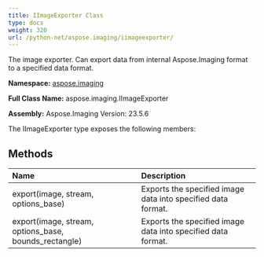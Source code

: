 ```yaml
---
title: IImageExporter Class
type: docs
weight: 320
url: /python-net/aspose.imaging/iimageexporter/
---
```


The image exporter. Can export data from internal Aspose.Imaging format to a specified data format.

**Namespace:** [aspose.imaging](/imaging/python-net/aspose.imaging/)

**Full Class Name:** aspose.imaging.IImageExporter

**Assembly:**  Aspose.Imaging Version: 23.5.6

The IImageExporter type exposes the following members:
## **Methods**
|**Name**|**Description**|
| :- | :- |
|export(image, stream, options_base)|Exports the specified image data into specified data format.|
|export(image, stream, options_base, bounds_rectangle)|Exports the specified image data into specified data format.|
